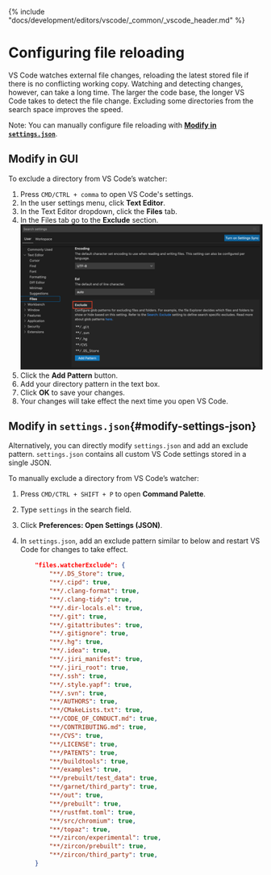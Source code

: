 {% include "docs/development/editors/vscode/_common/_vscode_header.md" %}

# Configuring file reloading

VS Code watches external file changes, reloading the latest stored file if there is
no conflicting working copy. Watching and detecting changes, however, can take a
long time. The larger the code base, the longer VS Code takes to detect the file
change. Excluding some directories from the search space improves the speed.

Note: You can manually configure file reloading with **[Modify in `settings.json`](#modify-settings-json)**.

## Modify in GUI

To exclude a directory from VS Code’s watcher:

1. Press `CMD/CTRL + comma` to open VS Code's settings.
1. In the user settings menu, click **Text Editor**.
1. In the Text Editor dropdown, click the **Files** tab.
1. In the Files tab go to the **Exclude** section.
   <img class="vscode-image"
        alt="This figure highlights VS Code's GUI to exclude files in user settings."
        src="images/file-reloading/exclude-directory.png"/>
1. Click the **Add Pattern** button.
1. Add your directory pattern in the text box.
1. Click **OK** to save your changes.
1. Your changes will take effect the next time you open VS Code.

## Modify in `settings.json`{#modify-settings-json}

Alternatively, you can directly modify `settings.json` and add an exclude pattern.
`settings.json` contains all custom VS Code settings stored in a single JSON.

To manually exclude a directory from VS Code’s watcher:

1. Press `CMD/CTRL + SHIFT + P` to open **Command Palette**.
1. Type `settings` in the search field.
1. Click **Preferences: Open Settings (JSON)**.
1. In `settings.json`, add an exclude pattern similar to below and restart VS Code for changes to take effect.

    ```json
        "files.watcherExclude": {
            "**/.DS_Store": true,
            "**/.cipd": true,
            "**/.clang-format": true,
            "**/.clang-tidy": true,
            "**/.dir-locals.el": true,
            "**/.git": true,
            "**/.gitattributes": true,
            "**/.gitignore": true,
            "**/.hg": true,
            "**/.idea": true,
            "**/.jiri_manifest": true,
            "**/.jiri_root": true,
            "**/.ssh": true,
            "**/.style.yapf": true,
            "**/.svn": true,
            "**/AUTHORS": true,
            "**/CMakeLists.txt": true,
            "**/CODE_OF_CONDUCT.md": true,
            "**/CONTRIBUTING.md": true,
            "**/CVS": true,
            "**/LICENSE": true,
            "**/PATENTS": true,
            "**/buildtools": true,
            "**/examples": true,
            "**/prebuilt/test_data": true,
            "**/garnet/third_party": true,
            "**/out": true,
            "**/prebuilt": true,
            "**/rustfmt.toml": true,
            "**/src/chromium": true,
            "**/topaz": true,
            "**/zircon/experimental": true,
            "**/zircon/prebuilt": true,
            "**/zircon/third_party": true,
        }
    ```
